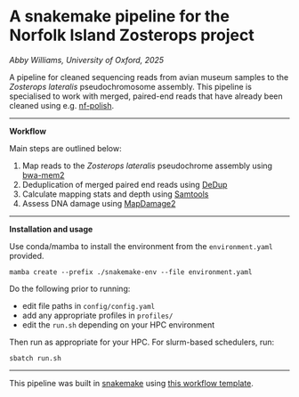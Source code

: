 # A snakemake pipeline for the Norfolk Island Zosterops project
*Abby Williams, University of Oxford, 2025*

A pipeline for cleaned sequencing reads from avian museum samples to the *Zosterops lateralis* pseudochromosome assembly. 
This pipeline is specialised to work with merged, paired-end reads that have already been cleaned using e.g. [nf-polish](https://github.com/MozesBlom/nf-polish).

---

**Workflow**

Main steps are outlined below:
1. Map reads to the *Zosterops lateralis* pseudochrome assembly using [bwa-mem2](https://github.com/bwa-mem2/bwa-mem2)
2. Deduplication of merged paired end reads using [DeDup](https://github.com/apeltzer/DeDup)
3. Calculate mapping stats and depth using [Samtools](https://github.com/samtools/samtools)
4. Assess DNA damage using [MapDamage2](https://github.com/ginolhac/mapDamage)

---

**Installation and usage**

Use conda/mamba to install the environment from the `environment.yaml` provided.

`mamba create --prefix ./snakemake-env --file environment.yaml`

Do the following prior to running: 
- edit file paths in `config/config.yaml`
- add any appropriate profiles in `profiles/`
- edit the `run.sh` depending on your HPC environment

Then run as appropriate for your HPC. For slurm-based schedulers, run:

`sbatch run.sh`

---

This pipeline was built in [snakemake](https://snakemake.github.io/) using [this workflow template](https://github.com/snakemake-workflows/snakemake-workflow-template).
